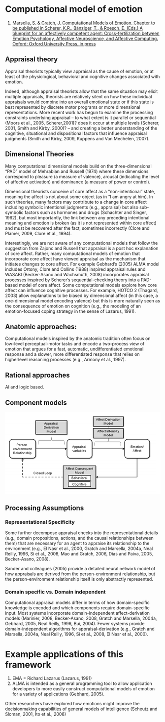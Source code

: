# Computational model of emotion

1. [Marsella, S. & Gratch, J. Computational Models of Emotion. Chapter to be published in Scherer, K.R., Bänziger, T., & Roesch, E. (Eds.) A blueprint for an affectively competent agent: Cross-fertilization between Emotion 
Psychology, Affective Neuroscience, and Affective Computing. Oxford: Oxford University Press, in press](http://people.ict.usc.edu/~marsella/publications/MarGraPet_Review.pdf)

## Appraisal theory

Appraisal theorists typically view appraisal as the cause of emotion, or at least of the physiological, behavioral and cognitive changes associated with emotion. 

Indeed, although appraisal theorists allow that the same situation may elicit multiple appraisals, theorists are relatively silent on how these individual appraisals would combine into an overall emotional state or if this state is best represented by discrete motor programs or more dimensional representations. More recent work has begun to examine the processing constraints underlying appraisal – to what extent is it parallel or sequential (Moors et al., 2005, Scherer,2001)? does it occur at multiple levels (Scherer, 2001, Smith and Kirby, 2000)? – and creating a better 
understanding of the cognitive, situational and dispositional factors that influence appraisal judgments 
(Smith and Kirby, 2009, Kuppens and Van Mechelen, 2007).

## Dimensional Theories 

Many computational dimensional models build on the three-dimensional “PAD” 
model of Mehrabian and Russell (1974) where these dimensions correspond to pleasure (a measure of 
valence), arousal (indicating the level of affective activation) and dominance (a measure of power or 
control). 

Dimensional theorists conceive of core affect as a “non-intentional” state, meaning the affect 
is not about some object (as in “I am angry at him). In such theories, many factors may contribute to a 
change in core affect including symbolic intentional judgments (e.g., appraisal) but also sub-symbolic 
factors such as hormones and drugs (Schachter and Singer, 1962), but most importantly, the link 
between any preceding intentional meaning and emotion is broken (as it is not represented within core 
affect) and must be recovered after the fact, sometimes incorrectly (Clore and Plamer, 2009, Clore et al., 
1994).

Interestingly, we are not aware of any computational models that follow the 
suggestion from Zajonc and Russell that appraisal is a post hoc explanation of core affect. Rather, many 
computational models of emotion that incorporate core affect have viewed appraisal as the mechanism 
that initiates changes to core affect. For example Gebhard’s (2005) ALMA model includes Ortony, Clore 
and Collins (1988) inspired appraisal rules and WASABI (Becker-Asano and Wachsmuth, 2008) 
incorporates appraisal processes inspired by Scherer’s sequential-checking theory into a PAD-based 
model of core affect. Some computational models explore how core affect can influence cognitive 
processes. For example, HOTCO 2 (Thagard, 2003) allow explanations to be biased by dimensional affect 
(in this case, a one-dimensional model encoding valence) but this is more naturally seen as the 
consequence of emotion on cognition (e.g., the modeling of an emotion-focused coping strategy in the 
sense of Lazarus, 1991). 

## Anatomic approaches:

Computational models inspired by the anatomic tradition often focus on low-level 
perceptual-motor tasks and encode a two-process view of emotion that argues for a fast, automatic, 
undifferentiated emotional response and a slower, more differentiated response that relies on higherlevel reasoning processes (e.g., Armony et al., 1997). 

## Rational approaches

AI and logic based.

## Component models

![Component model of computational appraisal](component_model_of_computational_appraisal_models.png)

## Processing Assumptions

### Representational Specificity

Some further decompose appraisal checks into the representational details (e.g., domain propositions, actions, and the causal relationships 
between them) that are necessary for an agent to appraise its relationship to the environment (e.g., El 
Nasr et al., 2000, Gratch and Marsella, 2004a, Neal Reilly, 1996, Si et al., 2008, Mao and Gratch, 2006, 
Dias and Paiva, 2005, Becker-Asano, 2008).

Sander and colleagues (2005) provide a detailed neural network model of how appraisals are derived from the 
person-environment relationship, but the person-environment relationship itself is only abstractly 
represented. 

### Domain specific vs. Domain independent
Computational appraisal models differ in terms 
of how domain-specific knowledge is encoded and which components require domain-specific  input. 
Most systems incorporate domain-independent affect-derivation models (Marinier, 2008, Becker-Asano, 
2008, Gratch and Marsella, 2004a, Gebhard, 2005, Neal Reilly, 1996, Bui, 2004). Fewer systems provide 
domain-independent algorithms for appraisal-derivation (e.g., Gratch and Marsella, 2004a, Neal Reilly, 
1996, Si et al., 2008, El Nasr et al., 2000).  


# Example applications of this framework

1. EMA = Richard Lazarus (Lazarus, 1991)
1. ALMA is intended as a general programming tool to allow application developers to more easily construct 
computational models of emotion for a variety of applications (Gebhard, 2005).

Other researchers have explored how emotions might improve the decisionmaking capabilities of general models of intelligence (Scheutz and Sloman, 2001, Ito et al., 2008) 